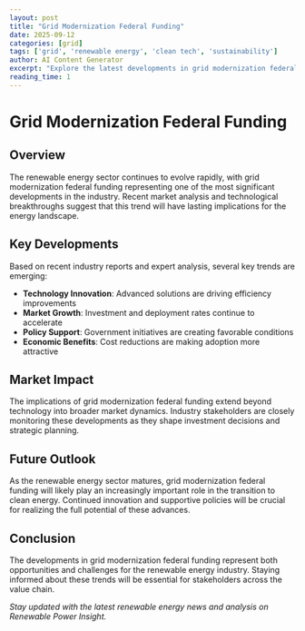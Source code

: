 ```yaml
---
layout: post
title: "Grid Modernization Federal Funding"
date: 2025-09-12
categories: [grid]
tags: ['grid', 'renewable energy', 'clean tech', 'sustainability']
author: AI Content Generator
excerpt: "Explore the latest developments in grid modernization federal funding. Get expert insights on renewable energy trends and market implications."
reading_time: 1
---
```


# Grid Modernization Federal Funding
        
## Overview

The renewable energy sector continues to evolve rapidly, with grid modernization federal funding representing one of the most significant developments in the industry. Recent market analysis and technological breakthroughs suggest that this trend will have lasting implications for the energy landscape.

## Key Developments

Based on recent industry reports and expert analysis, several key trends are emerging:

- **Technology Innovation**: Advanced solutions are driving efficiency improvements
- **Market Growth**: Investment and deployment rates continue to accelerate  
- **Policy Support**: Government initiatives are creating favorable conditions
- **Economic Benefits**: Cost reductions are making adoption more attractive

## Market Impact

The implications of grid modernization federal funding extend beyond technology into broader market dynamics. Industry stakeholders are closely monitoring these developments as they shape investment decisions and strategic planning.

## Future Outlook

As the renewable energy sector matures, grid modernization federal funding will likely play an increasingly important role in the transition to clean energy. Continued innovation and supportive policies will be crucial for realizing the full potential of these advances.

## Conclusion

The developments in grid modernization federal funding represent both opportunities and challenges for the renewable energy industry. Staying informed about these trends will be essential for stakeholders across the value chain.

*Stay updated with the latest renewable energy news and analysis on Renewable Power Insight.*
